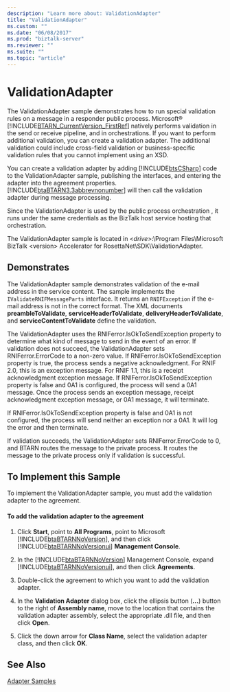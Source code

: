```yaml
---
description: "Learn more about: ValidationAdapter"
title: "ValidationAdapter"
ms.custom: ""
ms.date: "06/08/2017"
ms.prod: "biztalk-server"
ms.reviewer: ""
ms.suite: ""
ms.topic: "article"
---
```

# ValidationAdapter
The ValidationAdapter sample demonstrates how to run special validation rules on a message in a responder public process. Microsoft® [!INCLUDE[BTARN_CurrentVersion_FirstRef](../../includes/btarn-currentversion-firstref-md.md)] natively performs validation in the send or receive pipeline, and in orchestrations. If you want to perform additional validation, you can create a validation adapter. The additional validation could include cross-field validation or business-specific validation rules that you cannot implement using an XSD.  
  
 You can create a validation adapter by adding [!INCLUDE[btsCSharp](../../includes/btscsharp-md.md)] code to the ValidationAdapter sample, publishing the interfaces, and entering the adapter into the agreement properties. [!INCLUDE[btaBTARN3.3abbrevnonumber](../../includes/btabtarn3-3abbrevnonumber-md.md)] will then call the validation adapter during message processing.  
  
 Since the ValidationAdapter is used by the public process orchestration , it runs under the same credentials as the BizTalk host service hosting that orchestration.  
  
 The ValidationAdapter sample is located in \<*drive*\>:\Program Files\\Microsoft  BizTalk \<version\> Accelerator for RosettaNet\SDK\ValidationAdapter.  
  
## Demonstrates  
 The ValidationAdapter sample demonstrates validation of the e-mail address in the service content. The sample implements the `IValidateRNIFMessageParts` interface. It returns an `RNIFException` if the e-mail address is not in the correct format. The XML documents **preambleToValidate**, **serviceHeaderToValidate**, **deliveryHeaderToValidate**, and **serviceContentToValidate** define the validation.  
  
 The ValidationAdapter uses the RNIFerror.IsOkToSendException property to determine what kind of message to send in the event of an error. If validation does not succeed, the ValidationAdapter sets RNIFerror.ErrorCode to a non-zero value. If RNIFerror.IsOkToSendException property is true, the process sends a negative acknowledgment. For RNIF 2.0, this is an exception message. For RNIF 1.1, this is a receipt acknowledgment exception message. If RNIFerror.IsOkToSendException property is false and 0A1 is configured, the process will send a 0A1 message. Once the process sends an exception message, receipt acknowledgment exception message, or 0A1 message, it will terminate.  
  
 If RNIFerror.IsOkToSendException property is false and 0A1 is not configured, the process will send neither an exception nor a 0A1. It will log the error and then terminate.  
  
 If validation succeeds, the ValidationAdapter sets RNIFerror.ErrorCode to 0, and BTARN routes the message to the private process. It routes the message to the private process only if validation is successful.  
  
## To Implement this Sample  
 To implement the ValidationAdapter sample, you must add the validation adapter to the agreement.  
  
#### To add the validation adapter to the agreement  
  
1. Click **Start**, point to **All Programs**, point to Microsoft [!INCLUDE[btaBTARNNoVersion](../../includes/btabtarnnoversion-md.md)], and then click [!INCLUDE[btaBTARNNoVersionui](../../includes/btabtarnnoversionui-md.md)] **Management Console**.  
  
2. In the [!INCLUDE[btaBTARNNoVersion](../../includes/btabtarnnoversion-md.md)] Management Console, expand [!INCLUDE[btaBTARNNoVersionui](../../includes/btabtarnnoversionui-md.md)], and then click **Agreements**.  
  
3. Double-click the agreement to which you want to add the validation adapter.  
  
4. In the **Validation Adapter** dialog box, click the ellipsis button (**...**) button to the right of **Assembly name**, move to the location that contains the validation adapter assembly, select the appropriate .dll file, and then click **Open**.  
  
5. Click the down arrow for **Class Name**, select the validation adapter class, and then click **OK**.  
  
## See Also  
 [Adapter Samples](../../adapters-and-accelerators/accelerator-rosettanet/adapter-samples.md)
